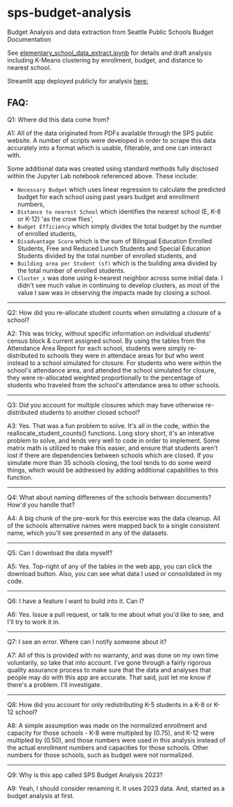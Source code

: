 # sps-budget-analysis
Budget Analysis and data extraction from Seattle Public Schools Budget Documentation

See [elementary_school_data_extract.ipynb](elementary_school_data_extract.ipynb) for details and draft analysis including K-Means clustering by enrollment, budget, and distance to nearest school.

Streamlit app deployed publicly for analysis [here:](https://sps-budget-analysis-2023.streamlit.app/)

## FAQ:
Q1: Where did this data come from?

A1: All of the data originated from PDFs available through the SPS public website. A number of scripts were developed in order to scrape this data accurately into a format which is usable, filterable, and one can interact with.

Some additional data was created using standard methods fully disclosed within the Jupyter Lab notebook referenced above. These include: 
* `Necessary Budget` which uses linear regression to calculate the predicted budget for each school using past years budget and enrollment numbers, 
* `Distance to nearest School` which identifies the nearest school (E, K-8 or K-12) 'as the crow flies', 
* `Budget Efficiency` which simply divides the total budget by the number of enrolled students, 
* `Disadvantage Score` which is the sum of Bilingual Education Enrolled Students, Free and Reduced Lunch Students and Special Education Students divided by the total number of enrolled students, and
* `Building area per Student (sf)` which is the building area divided by the total number of enrolled students.
* `Cluster_x` was done using k-nearest neighbor across some initial data. I didn't see much value in continuing to develop clusters, as most of the value I saw was in observing the impacts made by closing a school. 
***
Q2: How did you re-allocate student counts when simulating a closure of a school?

A2: This was tricky, without specific information on individual students' census block & current assigned school. By using the tables from the Attendance Area Report for each school, students were simply re-distributed to schools they were in attendace areas for but who went instead to a school simulated for closure. For students who were within the school's attendance area, and attended the school simulated for closure, they were re-allocated weighted proportionally to the percentage of students who traveled from the school's attendance area to other schools. 
***
Q3: Did you account for multiple closures which may have otherwise re-distributed students to another closed school? 

A3: Yes. That was a fun problem to solve. It's all in the code, within the reallocate_student_counts() functions. Long story short, it's an interative problem to solve, and lends very well to code in order to implement. Some matrix math is utilized to make this easier, and ensure that students aren't lost if there are dependencies between schools which are closed. If you simulate more than 35 schools closing, the tool tends to do some weird things, which would be addressed by adding additional capabilities to this function.
***
Q4: What about naming differenes of the schools between documents? How'd you handle that? 

A4: A big chunk of the pre-work for this exercise was the data cleanup. All of the schools alternative names were mapped back to a single consistent name, which you'll see presented in any of the datasets. 
***
Q5: Can I download the data myself? 

A5: Yes. Top-right of any of the tables in the web app, you can click the download button. Also, you can see what data I used or consolidated in my code. 
***
Q6: I have a feature I want to build into it. Can I? 

A6: Yes. Issue a pull request, or talk to me about what you'd like to see, and I'll try to work it in. 
***
Q7: I see an error. Where can I notify someone about it? 

A7: All of this is provided with no warranty, and was done on my own time voluntarily, so take that into account. I've gone through a fairly rigorous quality assurance process to make sure that the data and analyses that people may do with this app are accurate. That said, just let me know if there's a problem. I'll investigate. 
***
Q8: How did you account for only redistributing K-5 students in a K-8 or K-12 school? 

A8: A simple assumption was made on the normalized enrollment and capacity for those schools - K-8 were multipled by (0.75), and K-12 were multipled by (0.50), and those numbers were used in this analysis instead of the actual enrollment numbers and capacities for those schools. Other numbers for those schools, such as budget were not normalized.
***
Q9: Why is this app called SPS Budget Analysis 2023? 

A9: Yeah, I should consider renaming it. It uses 2023 data. And, started as a budget analysis at first. 